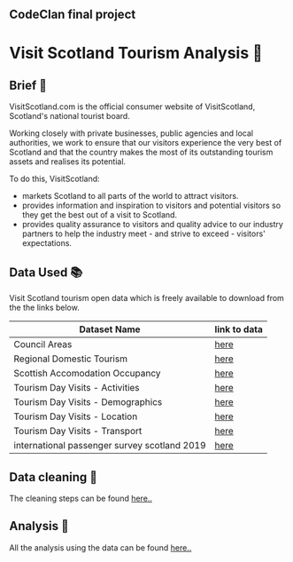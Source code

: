 ## CodeClan final project

# Visit Scotland Tourism Analysis :sunrise_over_mountains: 

## Brief :scroll:

VisitScotland.com is the official consumer website of VisitScotland, Scotland's national tourist board.

Working closely with private businesses, public agencies and local authorities, we work to ensure that our visitors experience the very best of Scotland and that the country makes the most of its outstanding tourism assets and realises its potential.

To do this, VisitScotland:

 * markets Scotland to all parts of the world to attract visitors.
 * provides information and inspiration to visitors and potential visitors so they get the best out of a visit to Scotland.
 * provides quality assurance to visitors and quality advice to our industry partners to help the industry meet - and strive to exceed - visitors' expectations.

## Data Used :books:
Visit Scotland tourism open data which is freely available to download from the the links below.

| Dataset Name | link to data|
|--------------|-------------|
Council Areas|[here](https://www.opendata.nhs.scot/sl/dataset/geography-codes-and-labels/resource/967937c4-8d67-4f39-974f-fd58c4acfda5)
Regional Domestic Tourism|[here](https://statistics.gov.scot/resource?uri=http%3A%2F%2Fstatistics.gov.scot%2Fdata%2Fregional-domestic-tourism)
Scottish Accomodation Occupancy|[here](https://statistics.gov.scot/resource?uri=http%3A%2F%2Fstatistics.gov.scot%2Fdata%2Fscottish-accommodation-occupancy)
Tourism Day Visits - Activities|[here](https://statistics.gov.scot/resource?uri=http%3A%2F%2Fstatistics.gov.scot%2Fdata%2Ftourism-day-visits---activities)
Tourism Day Visits - Demographics|[here](https://statistics.gov.scot/resource?uri=http%3A%2F%2Fstatistics.gov.scot%2Fdata%2Ftourism-day-visits---demographics)
Tourism Day Visits - Location|[here](https://statistics.gov.scot/resource?uri=http%3A%2F%2Fstatistics.gov.scot%2Fdata%2Ftourism-day-visits---location)
Tourism Day Visits - Transport|[here](https://statistics.gov.scot/resource?uri=http%3A%2F%2Fstatistics.gov.scot%2Fdata%2Ftourism-day-visits---transport)
international passenger survey scotland 2019|[here](https://tourismobservatory.scot/insights/international-visitors-to-scotland)

## Data cleaning :hammer:
The cleaning steps can be found [here..](data/data_cleaning.ipynb)

## Analysis :notebook_with_decorative_cover:
All the analysis using the data can be found [here..](Analysis.ipynb)
